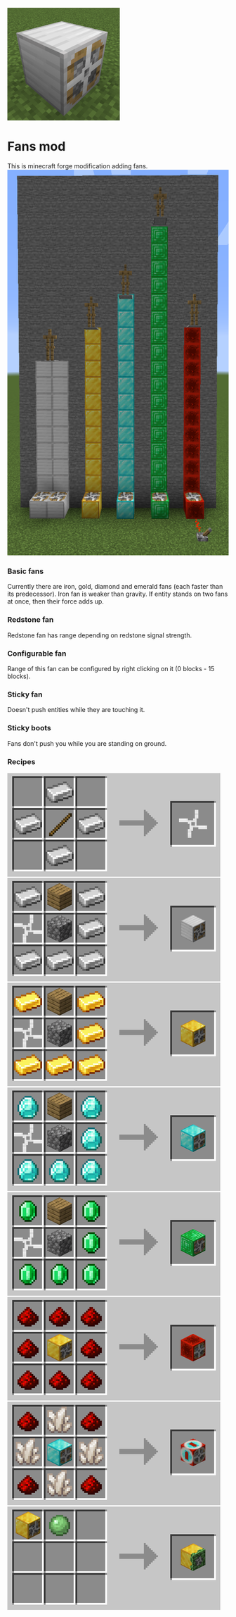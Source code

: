 ![Logo image](./screenshots/logo_scaled.png)
# Fans mod
This is minecraft forge modification adding fans.
![Image of fans](./screenshots/up.png)

### Basic fans
Currently there are iron, gold, diamond and emerald fans (each faster than its predecessor).
Iron fan is weaker than gravity. If entity stands on two fans at once, then their force adds up.

### Redstone fan
Redstone fan has range depending on redstone signal strength.

### Configurable fan
Range of this fan can be configured by right clicking on it (0 blocks - 15 blocks).

### Sticky fan
Doesn't push entities while they are touching it.

### Sticky boots
Fans don't push you while you are standing on ground.

### Recipes
![Propeller](./screenshots/crafting_propeller.png)
![Iron fan](./screenshots/crafting_iron.png)
![Gold fan](./screenshots/crafting_gold.png)
![Diamond fan](./screenshots/crafting_diamond.png)
![Emerald fan](./screenshots/crafting_emerald.png)
![Redstone fan](./screenshots/crafting_redstone.png)
![Configurable fan](./screenshots/crafting_configurable.png)
![Sticky fan](./screenshots/crafting_sticky.png)